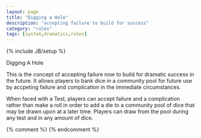```yaml
---
layout: page
title: "Digging a Hole"
description: "accepting failure to build for success"
category: "rules"
tags: [system,dramatics,rules]
---
```

{% include JB/setup %}

Digging A Hole

This is the concept of accepting failure now to build for dramatic success in the future. It allows players to bank dice in a community pool for future use by accpeting failure and complication in the immediate circumstances.

When faced with a Test, players can accept failure and a complication rather than make a roll in order to add a die to a community pool of dice that may be drawn upon at a later time. Players can draw from the pool during any test and in any amount of dice. 

{% comment %} <!--vim: set wrap ts=8 tw=0 fileencoding=utf-8 filetype=markdown :--> {% endcomment %}
